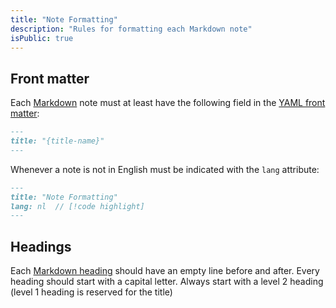 ```yaml
---
title: "Note Formatting"
description: "Rules for formatting each Markdown note"
isPublic: true
---
```


## Front matter

Each [Markdown](markdown) note must at least have the following field in the
[YAML front matter](yaml-front-matter):

```md
---
title: "{title-name}"
---
```

Whenever a note is not in English must be indicated with the `lang` attribute:

```md
---
title: "Note Formatting"
lang: nl  // [!code highlight]
---
```

## Headings

Each [Markdown heading](markdown#headings) should have an empty line before and
after. Every heading should start with a capital letter. Always start with a
level 2 heading (level 1 heading is reserved for the title)
